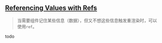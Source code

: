 ## [Referencing Values with Refs](https://react.dev/learn/referencing-values-with-refs)

>当需要组件记住某些信息（数据），但又不想这些信息触发重渲染时，可以使用`ref`。


todo
